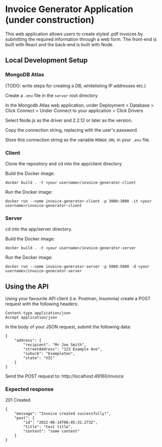 # Invoice Generator Application (under construction)

This web application allows users to create styled .pdf invoices by submitting the required information through a web form. The front-end is built with React and the back-end is built with Node.

## Local Development Setup

### MongoDB Atlas

(TODO: write steps for creating a DB, whitelisting IP addresses etc.)

Create a `.env` file in the `server` root directory

In the Mongodb Atlas web application, under Deployment > Database > Click Connect > Under Connect to your application > Click Drivers

Select Node.js as the driver and 2.2.12 or later as the version.

Copy the connection string, replacing <password> with the user's password.

Store this connection string as the variable `MONGO_URL` in your `.env` file.

### Client 

Clone the repository and cd into the app/client directory.

Build the Docker image:

```
docker build . -t <your username>/invoice-generator-client
```

Run the Docker image:

```
docker run --name invoice-generator-client -p 3000:3000 -it <your username>/invoice-generator-client
```

### Server

cd into the app/server directory.

Build the Docker image:

```
docker build . -t <your username>/invoice-generator-server
```

Run the Docker image:

```
docker run --name invoice-generator-server -p 5000:5000 -d <your username>/invoice-generator-server
```

## Using the API

Using your favourite API client (i.e. Postman, Insomnia) create a POST request with the following headers:

```
Content-type application/json
Accept application/json
```

In the body of your JSON request, submit the following data:

```
{
	"address": {
		"recipient": "Mr Joe Smith",
		"streetAddress": "123 Example Ave",
		"suburb": "Exampleton",
		"state": "VIC"
	}
}
```

Send the POST request to: http://localhost:49160/invoice

### Expected response

201 Created

```
{
	"message": "Invoice created successfully!",
	"post": {
		"id": "2022-06-14T08:45:32.273Z",
		"title": "test title",
		"content": "some content"
	}
}
```
